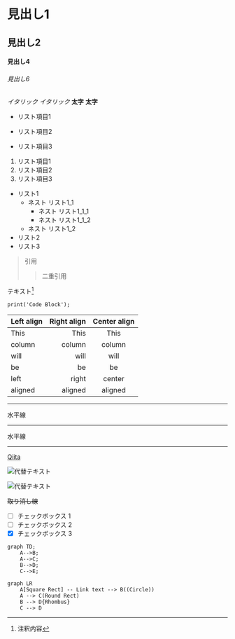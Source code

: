 # 見出し1
## 見出し2
#### 見出し4
###### 見出し6

*イタリック*
_イタリック_
**太字**
__太字__

* リスト項目1
+ リスト項目2
- リスト項目3


1. リスト項目1
2. リスト項目2
3. リスト項目3

- リスト1
    - ネスト リスト1_1
        - ネスト リスト1_1_1
        - ネスト リスト1_1_2
    - ネスト リスト1_2
- リスト2
- リスト3

> 引用
>> 二重引用

テキスト[^1]
[^1]: 注釈内容

 `print('Code Block');`

| Left align | Right align | Center align |
|:-----------|------------:|:------------:|
| This       |        This |     This     |
| column     |      column |    column    |
| will       |        will |     will     |
| be         |          be |      be      |
| left       |       right |    center    |
| aligned    |     aligned |   aligned    |

---
水平線
***
水平線
* * *

[Qiita](http://qiita.com/)

![代替テキスト](画像のURL)
<!-- タイトル無しの画像を埋め込む -->
![代替テキスト](画像のURL "画像タイトル")
<!-- タイトル有りの画像を埋め込む -->

~~取り消し線~~

- [ ] チェックボックス 1
- [ ] チェックボックス 2
- [x] チェックボックス 3

```mermaid
graph TD;
    A-->B;
    A-->C;
    B-->D;
    C-->E;
```

```mermaid
graph LR
    A[Square Rect] -- Link text --> B((Circle))
    A --> C(Round Rect)
    B --> D{Rhombus}
    C --> D
```
